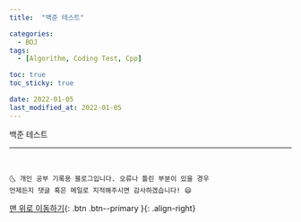 ```yaml
---
title:  "백준 테스트" 

categories:
  - BOJ
tags:
  - [Algorithm, Coding Test, Cpp]

toc: true
toc_sticky: true

date: 2022-01-05
last_modified_at: 2022-01-05
---
```

 

백준 테스트


***
<br>

    🌜 개인 공부 기록용 블로그입니다. 오류나 틀린 부분이 있을 경우 
    언제든지 댓글 혹은 메일로 지적해주시면 감사하겠습니다! 😄

[맨 위로 이동하기](#){: .btn .btn--primary }{: .align-right}